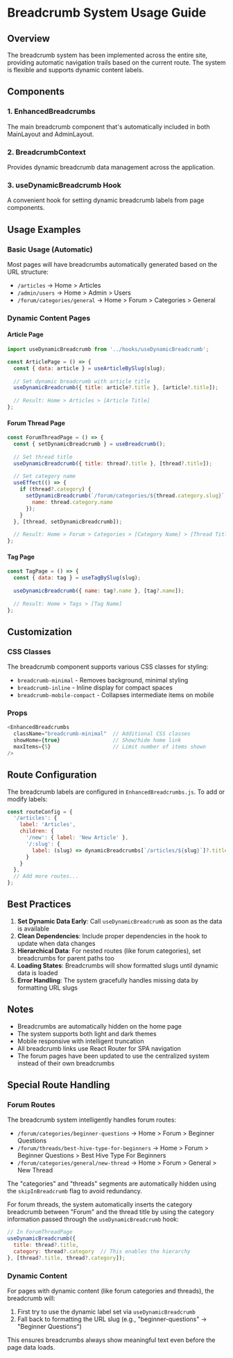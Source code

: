# Breadcrumb System Usage Guide

## Overview

The breadcrumb system has been implemented across the entire site, providing automatic navigation trails based on the current route. The system is flexible and supports dynamic content labels.

## Components

### 1. EnhancedBreadcrumbs
The main breadcrumb component that's automatically included in both MainLayout and AdminLayout.

### 2. BreadcrumbContext
Provides dynamic breadcrumb data management across the application.

### 3. useDynamicBreadcrumb Hook
A convenient hook for setting dynamic breadcrumb labels from page components.

## Usage Examples

### Basic Usage (Automatic)
Most pages will have breadcrumbs automatically generated based on the URL structure:
- `/articles` → Home > Articles
- `/admin/users` → Home > Admin > Users
- `/forum/categories/general` → Home > Forum > Categories > General

### Dynamic Content Pages

#### Article Page
```javascript
import useDynamicBreadcrumb from '../hooks/useDynamicBreadcrumb';

const ArticlePage = () => {
  const { data: article } = useArticleBySlug(slug);
  
  // Set dynamic breadcrumb with article title
  useDynamicBreadcrumb({ title: article?.title }, [article?.title]);
  
  // Result: Home > Articles > [Article Title]
};
```

#### Forum Thread Page
```javascript
const ForumThreadPage = () => {
  const { setDynamicBreadcrumb } = useBreadcrumb();
  
  // Set thread title
  useDynamicBreadcrumb({ title: thread?.title }, [thread?.title]);
  
  // Set category name
  useEffect(() => {
    if (thread?.category) {
      setDynamicBreadcrumb(`/forum/categories/${thread.category.slug}`, {
        name: thread.category.name
      });
    }
  }, [thread, setDynamicBreadcrumb]);
  
  // Result: Home > Forum > Categories > [Category Name] > [Thread Title]
};
```

#### Tag Page
```javascript
const TagPage = () => {
  const { data: tag } = useTagBySlug(slug);
  
  useDynamicBreadcrumb({ name: tag?.name }, [tag?.name]);
  
  // Result: Home > Tags > [Tag Name]
};
```

## Customization

### CSS Classes
The breadcrumb component supports various CSS classes for styling:
- `breadcrumb-minimal` - Removes background, minimal styling
- `breadcrumb-inline` - Inline display for compact spaces
- `breadcrumb-mobile-compact` - Collapses intermediate items on mobile

### Props
```javascript
<EnhancedBreadcrumbs
  className="breadcrumb-minimal"  // Additional CSS classes
  showHome={true}                 // Show/hide home link
  maxItems={5}                    // Limit number of items shown
/>
```

## Route Configuration

The breadcrumb labels are configured in `EnhancedBreadcrumbs.js`. To add or modify labels:

```javascript
const routeConfig = {
  '/articles': {
    label: 'Articles',
    children: {
      '/new': { label: 'New Article' },
      '/:slug': {
        label: (slug) => dynamicBreadcrumbs[`/articles/${slug}`]?.title || formatSlug(slug)
      }
    }
  },
  // Add more routes...
};
```

## Best Practices

1. **Set Dynamic Data Early**: Call `useDynamicBreadcrumb` as soon as the data is available
2. **Clean Dependencies**: Include proper dependencies in the hook to update when data changes
3. **Hierarchical Data**: For nested routes (like forum categories), set breadcrumbs for parent paths too
4. **Loading States**: Breadcrumbs will show formatted slugs until dynamic data is loaded
5. **Error Handling**: The system gracefully handles missing data by formatting URL slugs

## Notes

- Breadcrumbs are automatically hidden on the home page
- The system supports both light and dark themes
- Mobile responsive with intelligent truncation
- All breadcrumb links use React Router for SPA navigation
- The forum pages have been updated to use the centralized system instead of their own breadcrumbs

## Special Route Handling

### Forum Routes
The breadcrumb system intelligently handles forum routes:
- `/forum/categories/beginner-questions` → Home > Forum > Beginner Questions
- `/forum/threads/best-hive-type-for-beginners` → Home > Forum > Beginner Questions > Best Hive Type For Beginners
- `/forum/categories/general/new-thread` → Home > Forum > General > New Thread

The "categories" and "threads" segments are automatically hidden using the `skipInBreadcrumb` flag to avoid redundancy.

For forum threads, the system automatically inserts the category breadcrumb between "Forum" and the thread title by using the category information passed through the `useDynamicBreadcrumb` hook:

```javascript
// In ForumThreadPage
useDynamicBreadcrumb({ 
  title: thread?.title,
  category: thread?.category  // This enables the hierarchy
}, [thread?.title, thread?.category]);
```

### Dynamic Content
For pages with dynamic content (like forum categories and threads), the breadcrumb will:
1. First try to use the dynamic label set via `useDynamicBreadcrumb`
2. Fall back to formatting the URL slug (e.g., "beginner-questions" → "Beginner Questions")

This ensures breadcrumbs always show meaningful text even before the page data loads.